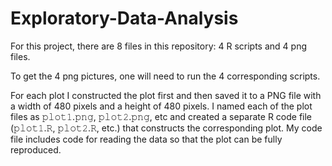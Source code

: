 # Exploratory-Data-Analysis

For this project, there are 8 files in this repository: 4 R scripts and 4 png files.

To get the 4 png pictures, one will need to run the 4 corresponding scripts.

For each plot I constructed the plot first and then saved it to a PNG file with a width of 480 pixels and a height of 480 pixels. I named each of the plot files as 𝚙𝚕𝚘𝚝𝟷.𝚙𝚗𝚐, 𝚙𝚕𝚘𝚝𝟸.𝚙𝚗𝚐, etc and created a separate R code file (𝚙𝚕𝚘𝚝𝟷.𝚁, 𝚙𝚕𝚘𝚝𝟸.𝚁, etc.) that constructs the corresponding plot. My code file includes code for reading the data so that the plot can be fully reproduced. 
